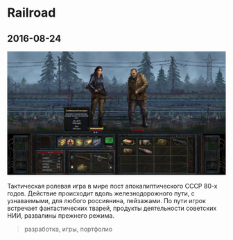 # Railroad

## 2016-08-24

![picture](2016/railroad.jpeg)

Тактическая ролевая игра в мире пост апокалиптического СССР 80-х годов. Действие происходит вдоль железнодорожного пути,
с узнаваемыми, для любого россиянина, пейзажами. По пути игрок встречает фантастических тварей, продукты деятельности
советских НИИ, развалины прежнего режима.

> разработка, игры, портфолио
